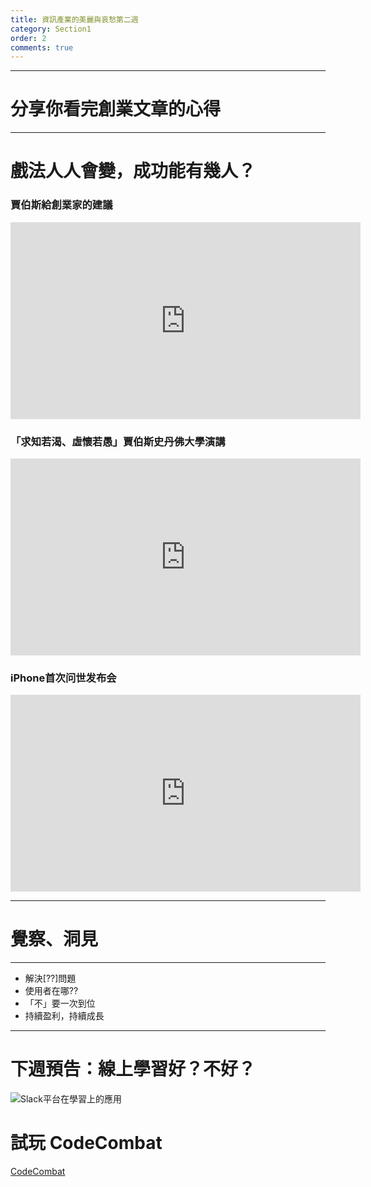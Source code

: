 ```yaml
---
title: 資訊產業的美麗與哀愁第二週
category: Section1
order: 2
comments: true
---
```


---

# 分享你看完創業文章的心得

---

# 戲法人人會變，成功能有幾人？

### 賈伯斯給創業家的建議
<iframe width="560" height="315" src="https://www.youtube.com/embed/PTqGV29_wRQ" frameborder="0" allowfullscreen></iframe>

### 「求知若渴、虛懷若愚」賈伯斯史丹佛大學演講
<iframe width="560" height="315" src="https://www.youtube.com/embed/cqmW0ax08B8" frameborder="0" allowfullscreen></iframe>

### iPhone首次问世发布会
<iframe width="560" height="315" src="https://www.youtube.com/embed/TFnsBliXiDk" frameborder="0" allowfullscreen></iframe>


---

# 覺察、洞見

---

+ 解決[??]問題
+ 使用者在哪??
+ 「不」要一次到位
+ 持續盈利，持續成長


---

# 下週預告：線上學習好？不好？
![Slack平台在學習上的應用](/icixin/images/lessons/section3-3.png)

# 試玩 CodeCombat
[CodeCombat](https://cn.codecombat.com/)
